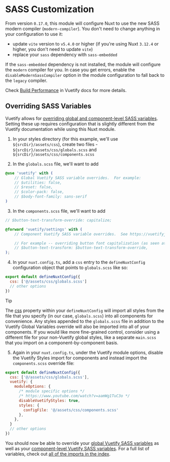 # SASS Customization

From version `0.17.0`, this module will configure Nuxt to use the new SASS modern compiler (`modern-compiler`). You don't need to change anything in your configuration to use it:
- update `vite` version to `v5.4.0` or higher (if you're using Nuxt `3.12.4` or higher, you don't need to update `vite`)
- replace your `sass` dependency with `sass-embedded`

If the `sass-embedded` dependency is not installed, the module will configure the `modern` compiler for you. In case you get errors, enable the `disableModernSassCompiler` option in the module configuration to fall back to the `legacy` compiler.

Check [Build Performance](https://vuetifyjs.com/en/features/sass-variables/#build-performance) in Vuetify docs for more details.

## Overriding SASS Variables

Vuetify allows for [overriding global and component-level SASS variables](https://vuetifyjs.com/en/features/sass-variables/).  Setting these up requires configuration that is slightly different from the Vuetify
documentation while using this Nuxt module.

1)  In your styles directory (for this example, we'll use `${srcDir}/assets/css`), create two files - `${srcDir}/assets/css/globals.scss` and `${srcDir}/assets/css/components.scss`

2)  In the `globals.scss` file, we'll want to add
```scss
@use 'vuetify' with (
    // Global Vuetify SASS variable overrides.  For example:
    // $utilities: false,
    // $reset: false,
    // $color-pack: false,
    // $body-font-family: sans-serif
)
```

3)  In the `components.scss` file, we'll want to add
```scss
// $button-text-transform-override: capitalize;

@forward 'vuetify/settings' with (
    // Component Vuetify SASS variable overrides.  See https://vuetifyjs.com/en/features/sass-variables/#variable-api

    // For example -- overriding button font capitalization (as seen at the bottom of the v-btn guide here https://vuetifyjs.com/en/api/v-btn/):
    // $button-text-transform: $button-text-transform-override,
);
```

4)  In your `nuxt.config.ts`, add a `css` entry to the `defineNuxtConfig` configuration object that points to `globals.scss` like so:
```javascript
export default defineNuxtConfig({
  css: ['@/assets/css/globals.scss']
  // other options
})
```

> [!TIP]
> The [css](https://nuxt.com/docs/getting-started/styling#the-css-property) property within your `defineNuxtConfig` will import all styles from the file that you specify (in our case, `globals.scss`) into all components for convenience. Any styles appended to the `globals.scss` file in addition to the Vuetify Global Variables override will also be imported into all of your components. If you would like more fine-grained control, consider using a different file for your non-Vuetify global styles, like a separate `main.scss` that you import on a component-by-component basis.

5)  Again in your `nuxt.config.ts`, under the Vuetify module options, disable the Vuetify Styles import for components and instead import the `components.scss` override file:
```javascript
export default defineNuxtConfig({
  css: ['@/assets/css/globals.scss'],
  vuetify: {
    moduleOptions: {
      /* module specific options */
      /* https://www.youtube.com/watch?v=aamWg1TuC3o */
      disableVuetifyStyles: true,
      styles: {
        configFile: '@/assets/css/components.scss'
      },
    },
  }
  // other options
})
```

You should now be able to override your [global Vuetify SASS variables](https://github.com/vuetifyjs/vuetify/blob/master/packages/vuetify/src/styles/settings/_variables.scss) as well as your [component-level Vuetify SASS variables](https://vuetifyjs.com/en/features/sass-variables/#variable-api).  For a full list of variables, check out [all of the imports in the index](https://github.com/vuetifyjs/vuetify/blob/master/packages/vuetify/src/styles/settings/_index.sass).
